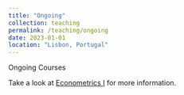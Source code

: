 ```yaml
---
title: "Ongoing"
collection: teaching
permalink: /teaching/ongoing
date: 2023-01-01
location: "Lisbon, Portugal"
---
```


Ongoing Courses

Take a look at [Econometrics I](https://damasiob.github.io/ongoing_courses/2019-econometrics-i) for more information.
